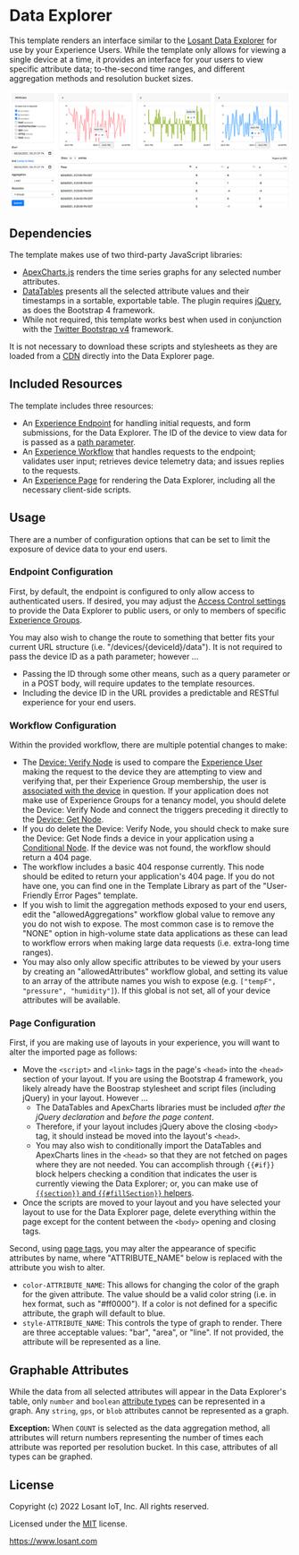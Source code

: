 # Data Explorer

This template renders an interface similar to the [Losant Data Explorer](https://docs.losant.com/applications/data-explorer/) for use by your Experience Users. While the template only allows for viewing a single device at a time, it provides an interface for your users to view specific attribute data; to-the-second time ranges, and different aggregation methods and resolution bucket sizes.

![Data Explorer](./data-explorer-preview.png)

## Dependencies

The template makes use of two third-party JavaScript libraries:

- [ApexCharts.js](https://apexcharts.com/) renders the time series graphs for any selected number attributes.
- [DataTables](https://datatables.net/) presents all the selected attribute values and their timestamps in a sortable, exportable table. The plugin requires [jQuery](https://jquery.com/), as does the Bootstrap 4 framework.
- While not required, this template works best when used in conjunction with the [Twitter Bootstrap v4](https://getbootstrap.com/docs/4.6/getting-started/introduction/) framework.

It is not necessary to download these scripts and stylesheets as they are loaded from a [CDN](https://www.cloudflare.com/learning/cdn/what-is-a-cdn/) directly into the Data Explorer page.

## Included Resources

The template includes three resources:

- An [Experience Endpoint](https://docs.losant.com/experiences/endpoints/) for handling initial requests, and form submissions, for the Data Explorer. The ID of the device to view data for is passed as a [path parameter](https://docs.losant.com/experiences/endpoints/#route).
- An [Experience Workflow](https://docs.losant.com/workflows/experience-workflows/) that handles requests to the endpoint; validates user input; retrieves device telemetry data; and issues replies to the requests.
- An [Experience Page](https://docs.losant.com/experiences/views/#custom-pages) for rendering the Data Explorer, including all the necessary client-side scripts.

## Usage

There are a number of configuration options that can be set to limit the exposure of device data to your end users.

### Endpoint Configuration

First, by default, the endpoint is configured to only allow access to authenticated users. If desired, you may adjust the [Access Control settings](https://docs.losant.com/experiences/endpoints/#access-control) to provide the Data Explorer to public users, or only to members of specific [Experience Groups](https://docs.losant.com/experiences/groups/).

You may also wish to change the route to something that better fits your current URL structure (i.e. "/devices/{deviceId}/data"). It is not required to pass the device ID as a path parameter; however ...

- Passing the ID through some other means, such as a query parameter or in a POST body, will require updates to the template resources.
- Including the device ID in the URL provides a predictable and RESTful experience for your end users.

### Workflow Configuration

Within the provided workflow, there are multiple potential changes to make:

- The [Device: Verify Node](https://docs.losant.com/workflows/experience/verify-device/) is used to compare the [Experience User](https://docs.losant.com/experiences/users/) making the request to the device they are attempting to view and verifying that, per their Experience Group membership, the user is [associated with the device](https://docs.losant.com/experiences/groups/#devices) in question. If your application does not make use of Experience Groups for a tenancy model, you should delete the Device: Verify Node and connect the triggers preceding it directly to the [Device: Get Node](https://docs.losant.com/workflows/data/get-device/).
- If you do delete the Device: Verify Node, you should check to make sure the Device: Get Node finds a device in your application using a [Conditional Node](https://docs.losant.com/workflows/logic/conditional/). If the device was not found, the workflow should return a 404 page.
- The workflow includes a basic 404 response currently. This node should be edited to return your application's 404 page. If you do not have one, you can find one in the Template Library as part of the "User-Friendly Error Pages" template.
- If you wish to limit the aggregation methods exposed to your end users, edit the "allowedAggregations" workflow global value to remove any you do not wish to expose. The most common case is to remove the "NONE" option in high-volume state data applications as these can lead to workflow errors when making large data requests (i.e. extra-long time ranges).
- You may also only allow specific attributes to be viewed by your users by creating an "allowedAttributes" workflow global, and setting its value to an array of the attribute names you wish to expose (e.g. `["tempF", "pressure", "humidity"]`). If this global is not set, all of your device attributes will be available.

### Page Configuration

First, if you are making use of layouts in your experience, you will want to alter the imported page as follows:

- Move the `<script>` and `<link>` tags in the page's `<head>` into the `<head>` section of your layout. If you are using the Bootstrap 4 framework, you likely already have the Boostrap stylesheet and script files (including jQuery) in your layout. However ...
   - The DataTables and ApexCharts libraries must be included *after the jQuery declaration* and *before the page content*.
   - Therefore, if your layout includes jQuery above the closing `<body>` tag, it should instead be moved into the layout's `<head>`.
   - You may also wish to conditionally import the DataTables and ApexCharts lines in the `<head>` so that they are not fetched on pages where they are not needed. You can accomplish through `{{#if}}` block helpers checking a condition that indicates the user is currently viewing the Data Explorer; or, you can make use of [`{{section}}` and `{{#fillSection}}` helpers](https://docs.losant.com/experiences/views/#section-helpers).
- Once the scripts are moved to your layout and you have selected your layout to use for the Data Explorer page, delete everything within the page except for the content between the `<body>` opening and closing tags.

Second, using [page tags](https://docs.losant.com/experiences/views/#page-configuration), you may alter the appearance of specific attributes by name, where "ATTRIBUTE_NAME" below is replaced with the attribute you wish to alter.

- `color-ATTRIBUTE_NAME`: This allows for changing the color of the graph for the given attribute. The value should be a valid color string (i.e. in hex format, such as "#ff0000"). If a color is not defined for a specific attribute, the graph will default to blue. 
- `style-ATTRIBUTE_NAME`: This controls the type of graph to render. There are three acceptable values: "bar", "area", or "line". If not provided, the attribute will be represented as a line.

## Graphable Attributes

While the data from all selected attributes will appear in the Data Explorer's table, only `number` and `boolean` [attribute types](https://docs.losant.com/devices/attributes/#attribute-data-types) can be represented in a graph. Any `string`, `gps`, or `blob` attributes cannot be represented as a graph.

**Exception:** When `COUNT` is selected as the data aggregation method, all attributes will return numbers representing the number of times each attribute was reported per resolution bucket. In this case, attributes of all types can be graphed.

## License

Copyright (c) 2022 Losant IoT, Inc. All rights reserved.

Licensed under the [MIT](https://github.com/Losant/losant-templates/blob/master/LICENSE.txt) license.

https://www.losant.com